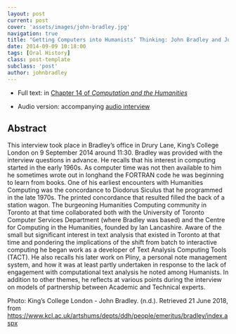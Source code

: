 ```yaml
---
layout: post
current: post
cover: 'assets/images/john-bradley.jpg'
navigation: true
title: "Getting Computers into Humanists’ Thinking: John Bradley and Julianne Nyhan"
date: 2014-09-09 10:18:00
tags: [Oral History]
class: post-template
subclass: 'post'
author: johnbradley
---
```


* Full text: in [Chapter 14 of *Computation and the Humanities*](https://link.springer.com/chapter/10.1007/978-3-319-20170-2_14)

* Audio version: accompanying [audio interview](http://hiddenhistories.omeka.net/admin/items/show/48)

## Abstract

This interview took place in Bradley’s office in Drury Lane, King’s College London on 9 September 2014 around 11:30. Bradley was provided with the interview questions in advance. He recalls that his interest in computing started in the early 1960s. As computer time was not then available to him he sometimes wrote out in longhand the FORTRAN code he was beginning to learn from books. One of his earliest encounters with Humanities Computing was the concordance to Diodorus Siculus that he programmed in the late 1970s. The printed concordance that resulted filled the back of a station wagon. The burgeoning Humanities Computing community in Toronto at that time collaborated both with the University of Toronto Computer Services Department (where Bradley was based) and the Centre for Computing in the Humanities, founded by Ian Lancashire. Aware of the small but significant interest in text analysis that existed in Toronto at that time and pondering the implications of the shift from batch to interactive computing he began work as a developer of Text Analysis Computing Tools (TACT). He also recalls his later work on Pliny, a personal note management system, and how it was at least partly undertaken in response to the lack of engagement with computational text analysis he noted among Humanists. In addition to other themes, he reflects at various points during the interview on models of partnership between Academic and Technical experts.

Photo: King’s College London - John Bradley. (n.d.). Retrieved 21 June 2018, from https://www.kcl.ac.uk/artshums/depts/ddh/people/emeritus/bradley/index.aspx

